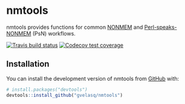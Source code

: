 
<!-- README.md is generated from README.Rmd. Please edit that file -->

# nmtools

nmtools provides functions for common
[NONMEM](https://www.iconplc.com/innovation/nonmem/) and
[Perl-speaks-NONMEM](https://uupharmacometrics.github.io/PsN/) (PsN)
workflows.

<!-- badges: start -->

[![Travis build
status](https://travis-ci.org/gvelasq/nmtools.svg?branch=master)](https://travis-ci.org/gvelasq/nmtools)
[![Codecov test
coverage](https://codecov.io/gh/gvelasq/nmtools/branch/master/graph/badge.svg)](https://codecov.io/gh/gvelasq/nmtools?branch=master)
<!-- badges: end -->

## Installation

You can install the development version of nmtools from
[GitHub](https://github.com/gvelasq/nmtools) with:

``` r
# install.packages("devtools")
devtools::install_github("gvelasq/nmtools")
```
